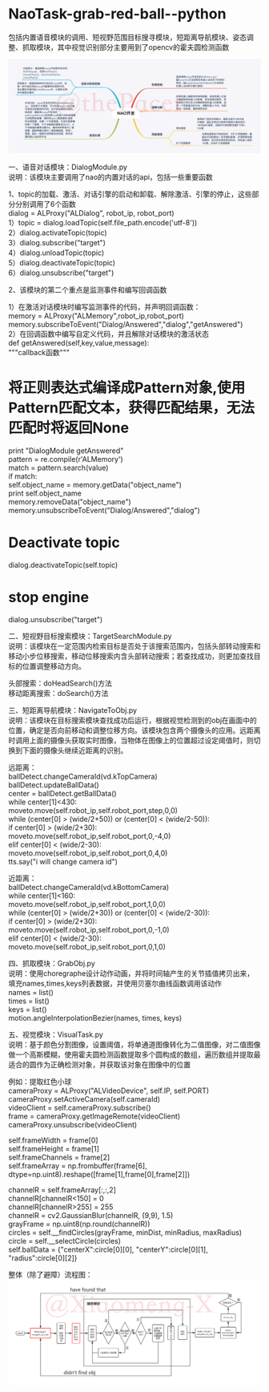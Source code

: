 # NaoTask-grab-red-ball--python
包括内置语音模块的调用、短视野范围目标搜寻模块，短距离导航模块、姿态调整、抓取模块，其中视觉识别部分主要用到了opencv的霍夫圆检测函数

![IMAGE1](https://github.com/Xiaomeng-X/NaoTask-grab-red-ball--python/blob/master/NAO开发思维导图.png)

一、语音对话模块：DialogModule.py  
说明：该模块主要调用了nao的内置对话的api，包括一些重要函数  

1、topic的加载、激活、对话引擎的启动和卸载、解除激活、引擎的停止，这些部分分别调用了6个函数  
dialog = ALProxy("ALDialog", robot_ip, robot_port)  
1）topic = dialog.loadTopic(self.file_path.encode('utf-8'))  
2）dialog.activateTopic(topic)  
3）dialog.subscribe("target")   
4）dialog.unloadTopic(topic)  
5）dialog.deactivateTopic(topic)   
6）dialog.unsubscribe("target")  
  
2、该模块的第二个重点是监测事件和编写回调函数  
  
1）在激活对话模块时编写监测事件的代码，并声明回调函数：   
memory = ALProxy("ALMemory",robot_ip,robot_port)   
memory.subscribeToEvent("Dialog/Answered","dialog","getAnswered")   
2）在回调函数中编写自定义代码，并且解除对话模块的激活状态   
def getAnswered(self,key,value,message):   
"""callback函数"""   
# 将正则表达式编译成Pattern对象,使用Pattern匹配文本，获得匹配结果，无法匹配时将返回None   
print "DialogModule getAnswered"   
pattern = re.compile(r'ALMemory')   
match = pattern.search(value)   
if match:   
self.object_name = memory.getData("object_name")   
print self.object_name   
memory.removeData("object_name")   
memory.unsubscribeToEvent("Dialog/Answered","dialog")   
# Deactivate topic   
dialog.deactivateTopic(self.topic)   
# stop engine   
dialog.unsubscribe("target")  
  
二、短视野目标搜索模块：TargetSearchModule.py   
说明：该模块在一定范围内检索目标是否处于该搜索范围内，包括头部转动搜索和移动小步位移搜索，移动位移搜索内含头部转动搜索；若查找成功，则更加查找目标的位置调整移动方向。  
  
头部搜索：doHeadSearch()方法   
移动距离搜索：doSearch()方法  
  
三、短距离导航模块：NavigateToObj.py   
说明：该模块在目标搜索模块查找成功后运行，根据视觉检测到的obj在画面中的位置，确定是否向前移动和调整位移方向。该模块包含两个摄像头的应用。远距离时调用上面的摄像头获取实时图像，当物体在图像上的位置超过设定阈值时，则切换到下面的摄像头继续近距离的识别。  
  
远距离：   
ballDetect.changeCameraId(vd.kTopCamera)   
ballDetect.updateBallData()   
center = ballDetect.getBallData()   
while center[1]<430:   
moveto.move(self.robot_ip,self.robot_port,step,0,0)   
while (center[0] > (wide/2+50)) or (center[0] < (wide/2-50)):   
if center[0] > (wide/2+30):   
moveto.move(self.robot_ip,self.robot_port,0,-4,0)   
elif center[0] < (wide/2-30):   
moveto.move(self.robot_ip,self.robot_port,0,4,0)   
tts.say("i will change camera id")   
  
近距离：   
ballDetect.changeCameraId(vd.kBottomCamera)   
while center[1]<160:   
moveto.move(self.robot_ip,self.robot_port,1,0,0)   
while (center[0] > (wide/2+30)) or (center[0] < (wide/2-30)):   
if center[0] > (wide/2+30):   
moveto.move(self.robot_ip,self.robot_port,0,-1,0)   
elif center[0] < (wide/2-30):   
moveto.move(self.robot_ip,self.robot_port,0,1,0)  
  
四、抓取模块：GrabObj.py   
说明：使用choregraphe设计动作动画，并将时间轴产生的关节插值拷贝出来，填充names,times,keys列表数据，并使用贝塞尔曲线函数调用该动作   
names = list()   
times = list()   
keys = list()   
motion.angleInterpolationBezier(names, times, keys)  
  
五、视觉模块：VisualTask.py   
说明：基于颜色分割图像，设置阈值，将单通道图像转化为二值图像，对二值图像做一个高斯模糊，使用霍夫圆检测函数提取多个圆构成的数组，遍历数组并提取最适合的圆作为正确检测对象，并获取该对象在图像中的位置  
  
例如：提取红色小球   
cameraProxy = ALProxy("ALVideoDevice", self.IP, self.PORT)   
cameraProxy.setActiveCamera(self.cameraId)   
videoClient = self.cameraProxy.subscribe()   
frame = cameraProxy.getImageRemote(videoClient)    
cameraProxy.unsubscribe(videoClient)  
  
self.frameWidth = frame[0]   
self.frameHeight = frame[1]   
self.frameChannels = frame[2]   
self.frameArray = np.frombuffer(frame[6], dtype=np.uint8).reshape([frame[1],frame[0],frame[2]])  
  
channelR = self.frameArray[:,:,2]   
channelR[channelR<150] = 0   
channelR[channelR>255] = 255   
channelR = cv2.GaussianBlur(channelR, (9,9), 1.5)   
grayFrame = np.uint8(np.round(channelR))   
circles = self.__findCircles(grayFrame, minDist, minRadius, maxRadius)   
circle = self.__selectCircle(circles)   
self.ballData = {"centerX":circle[0][0], "centerY":circle[0][1], "radius":circle[0][2]}  
  
整体（除了避障）流程图：  
![IMAGE2](https://github.com/Xiaomeng-X/NaoTask-grab-red-ball--python/blob/master/NAO开发部分流程图.png)
